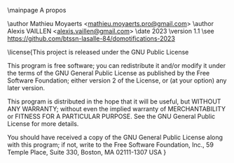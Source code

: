 \mainpage A propos

\author Mathieu Moyaerts <<mathieu.moyaerts.pro@gmail.com>>
\author Alexis VAILLEN <<alexis.vaillen@gmail.com>>
\date 2023
\version 1.1
\see https://github.com/btssn-lasalle-84/domotifications-2023


\license{This project is released under the GNU Public License

This program is free software; you can redistribute it and/or modify
it under the terms of the GNU General Public License as published by
the Free Software Foundation; either version 2 of the License, or
(at your option) any later version.

This program is distributed in the hope that it will be useful,
but WITHOUT ANY WARRANTY; without even the implied warranty of
MERCHANTABILITY or FITNESS FOR A PARTICULAR PURPOSE. See the
GNU General Public License for more details.

You should have received a copy of the GNU General Public License
along with this program; if not, write to the Free Software
Foundation, Inc., 59 Temple Place, Suite 330, Boston, MA 02111-1307 USA
}
